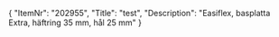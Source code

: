 {
  "ItemNr": "202955",
  "Title": "test",
  "Description": "Easiflex, basplatta Extra, häftring 35 mm, hål 25 mm"
}